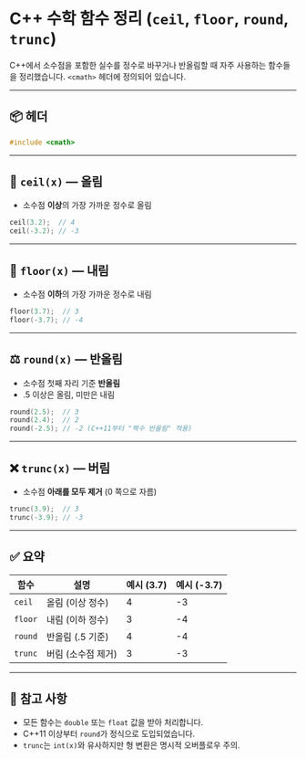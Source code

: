 # C++ 수학 함수 정리 (`ceil`, `floor`, `round`, `trunc`)

C++에서 소수점을 포함한 실수를 정수로 바꾸거나 반올림할 때 자주 사용하는 함수들을 정리했습니다. `<cmath>` 헤더에 정의되어 있습니다.

---

## 📦 헤더
```cpp
#include <cmath>
```

---

## 🔼 `ceil(x)` — 올림
- 소수점 **이상**의 가장 가까운 정수로 올림
```cpp
ceil(3.2);  // 4
ceil(-3.2); // -3
```

---

## 🔽 `floor(x)` — 내림
- 소수점 **이하**의 가장 가까운 정수로 내림
```cpp
floor(3.7);  // 3
floor(-3.7); // -4
```

---

## ⚖️ `round(x)` — 반올림
- 소수점 첫째 자리 기준 **반올림**
- .5 이상은 올림, 미만은 내림
```cpp
round(2.5);  // 3
round(2.4);  // 2
round(-2.5); // -2 (C++11부터 "짝수 반올림" 적용)
```

---

## ❌ `trunc(x)` — 버림
- 소수점 **아래를 모두 제거** (0 쪽으로 자름)
```cpp
trunc(3.9);  // 3
trunc(-3.9); // -3
```

---

## ✅ 요약

| 함수     | 설명                        | 예시 (3.7) | 예시 (-3.7) |
|----------|-----------------------------|------------|-------------|
| `ceil`   | 올림 (이상 정수)             | 4          | -3          |
| `floor`  | 내림 (이하 정수)             | 3          | -4          |
| `round`  | 반올림 (.5 기준)             | 4          | -4          |
| `trunc`  | 버림 (소수점 제거)            | 3          | -3          |

---

## 🧠 참고 사항

- 모든 함수는 `double` 또는 `float` 값을 받아 처리합니다.
- C++11 이상부터 `round`가 정식으로 도입되었습니다.
- `trunc`는 `int(x)`와 유사하지만 형 변환은 명시적 오버플로우 주의.

